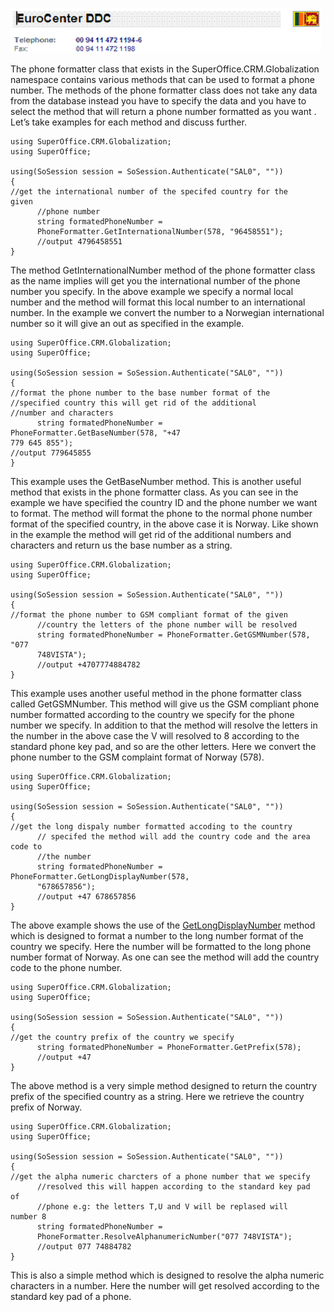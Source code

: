 <properties date="2016-05-10"
SortOrder="10"
/>

<img src="../Localization%20in%20NetServer_files/image004.gif" id="Picture 5" width="497" height="72" />

The phone formatter class that exists in the SuperOffice.CRM.Globalization namespace contains various methods that can be used to format a phone number. The methods of the phone formatter class does not take any data from the database instead you have to specify the data and you have to select the method that will return a phone number formatted as you want . Let’s take examples for each method and discuss further.

```
using SuperOffice.CRM.Globalization;
using SuperOffice;
 
using(SoSession session = SoSession.Authenticate("SAL0", ""))
{
//get the international number of the specifed country for the
given
      //phone number
      string formatedPhoneNumber =
      PhoneFormatter.GetInternationalNumber(578, "96458551");
      //output 4796458551     
}
```

 

The method GetInternationalNumber method of the phone formatter class as the name implies will get you the international number of the phone number you specify. In the above example we specify a normal local number and the method will format this local number to an international number. In the example we convert the number to a Norwegian international number so it will give an out as specified in the example.

 

```
using SuperOffice.CRM.Globalization;
using SuperOffice;
 
using(SoSession session = SoSession.Authenticate("SAL0", ""))
{
//format the phone number to the base number format of the
//specified country this will get rid of the additional
//number and characters
      string formatedPhoneNumber =
PhoneFormatter.GetBaseNumber(578, "+47
779 645 855");
//output 779645855
}
```

 

This example uses the GetBaseNumber method. This is another useful method that exists in the phone formatter class. As you can see in the example we have specified the country ID and the phone number we want to format. The method will format the phone to the normal phone number format of the specified country, in the above case it is Norway. Like shown in the example the method will get rid of the additional numbers and characters and return us the base number as a string.

```
using SuperOffice.CRM.Globalization;
using SuperOffice;
 
using(SoSession session = SoSession.Authenticate("SAL0", ""))
{
//format the phone number to GSM compliant format of the given
      //country the letters of the phone number will be resolved
      string formatedPhoneNumber = PhoneFormatter.GetGSMNumber(578,
"077
      748VISTA");
      //output +4707774884782
}
```

 

This example uses another useful method in the phone formatter class called GetGSMNumber. This method will give us the GSM compliant phone number formatted according to the country we specify for the phone number we specify. In addition to that the method will resolve the letters in the number in the above case the V will resolved to 8 according to the standard phone key pad, and so are the other letters. Here we convert the phone number to the GSM complaint format of Norway (578).

```
using SuperOffice.CRM.Globalization;
using SuperOffice;
 
using(SoSession session = SoSession.Authenticate("SAL0", ""))
{
//get the long dispaly number formatted accoding to the country
      // specifed the method will add the country code and the area
code to
      //the number
      string formatedPhoneNumber =
PhoneFormatter.GetLongDisplayNumber(578,
      "678657856");
      //output +47 678657856
}
```

 

The above example shows the use of the <a href="" id="OLE_LINK2"></a> <a href="" id="OLE_LINK1">GetLongDisplayNumber</a> method which is designed to format a number to the long number format of the country we specify. Here the number will be formatted to the long phone number format of Norway. As one can see the method will add the country code to the phone number.

```
using SuperOffice.CRM.Globalization;
using SuperOffice;
 
using(SoSession session = SoSession.Authenticate("SAL0", ""))
{
//get the country prefix of the country we specify
      string formatedPhoneNumber = PhoneFormatter.GetPrefix(578);
      //output +47
}
```

 

The above method is a very simple method designed to return the country prefix of the specified country as a string. Here we retrieve the country prefix of Norway.

```
using SuperOffice.CRM.Globalization;
using SuperOffice;
 
using(SoSession session = SoSession.Authenticate("SAL0", ""))
{
//get the alpha numeric charcters of a phone number that we specify
      //resolved this will happen according to the standard key pad
of
      //phone e.g: the letters T,U and V will be replased will
number 8
      string formatedPhoneNumber =
      PhoneFormatter.ResolveAlphanumericNumber("077 748VISTA");
      //output 077 74884782
}
```

 

This is also a simple method which is designed to resolve the alpha numeric characters in a number. Here the number will get resolved according to the standard key pad of a phone.

 
